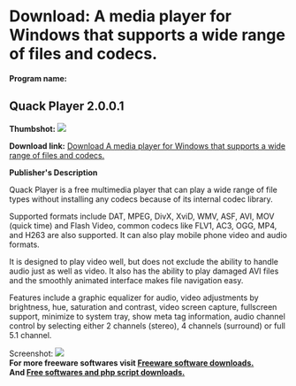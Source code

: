 # Download: A media player for Windows that supports a wide range of files and codecs.

**Program name:**

## Quack Player 2.0.0.1

  
**Thumbshot:** ![](http://www.freewarefiles.com/screenshot/quackplayer1_md.jpg)   
  
**Download link:** [Download A media player for Windows that supports a wide range of files and codecs.](http://freesoftwares.boysofts.com/Quack-Player_program_37589.html)  
  


**Publisher's Description**  
  


Quack Player is a free multimedia player that can play a wide range of file types without installing any codecs because of its internal codec library. 

Supported formats include DAT, MPEG, DivX, XviD, WMV, ASF, AVI, MOV (quick time) and Flash Video, common codecs like FLV1, AC3, OGG, MP4, and H263 are also supported. It can also play mobile phone video and audio formats. 

It is designed to play video well, but does not exclude the ability to handle audio just as well as video. It also has the ability to play damaged AVI files and the smoothly animated interface makes file navigation easy. 

Features include a graphic equalizer for audio, video adjustments by brightness, hue, saturation and contrast, video screen capture, fullscreen support, minimize to system tray, show meta tag information, audio channel control by selecting either 2 channels (stereo), 4 channels (surround) or full 5.1 channel. 

  
  
Screenshot: ![](http://www.freewarefiles.com/screenshot/quackplayer1.jpg)   
**For more freeware softwares visit [Freeware software downloads.](http://freesoftwares.boysofts.com/)**   
**And [Free softwares and php script downloads.](http://www.boysofts.com/)**
